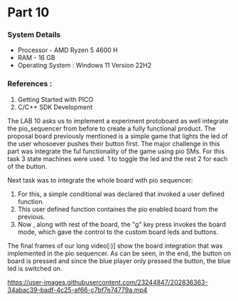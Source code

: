 # Part 10 

### System Details
- Processor - AMD Ryzen 5 4600 H
- RAM - 16 GB
- Operating System : Windows 11 Version 22H2

### References : 
1) Getting Started with PICO 
2) C/C++ SDK Development

The LAB 10 asks us to implement a experiment protoboard as well integrate the pio_sequencer from before to create a fully functional product. The proposal board previously mentioned 
is a simple game that lights the led of the user whosoever pushes their button first. The major challenge in this part was integrate the ful functionality of the game using pio SMs. For this task
3 state machines were used. 1 to toggle the led and the rest 2 for each of the button.

Next task was to integrate the whole board with pio sequencer: 
1) For this, a simple conditional was declared that invoked a user defined function.
2) This user defined function containes the pio enabled board from the previous.
3) Now , along with rest of the board, the "g" key press invokes the board mode, which gave the control to the custom board leds and buttons.

The final frames of our long video[:)] show the board integration that was implemented in the pio sequencer. As can be seen, in the end, the button on board is pressed and since the blue player only pressed the button, the blue led is switched on.

https://user-images.githubusercontent.com/23244847/202836363-34abac39-badf-4c25-af66-c7bf7e74779a.mp4

